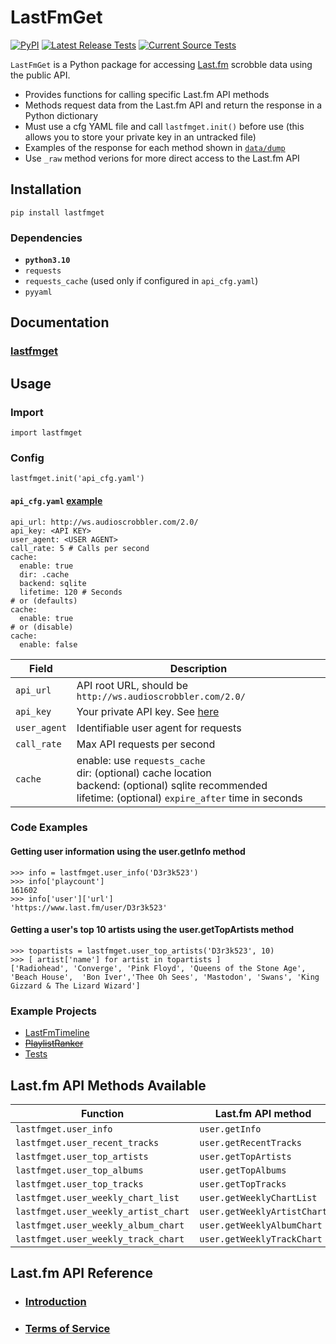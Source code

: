 # LastFmGet

[![PyPI](https://badge.fury.io/py/lastfmget.svg)](https://pypi.org/project/lastfmget)
[![Latest Release Tests](https://github.com/D3r3k23/LastFmGet/actions/workflows/test_release.yaml/badge.svg)](https://github.com/D3r3k23/LastFmGet/actions/workflows/test_release.yaml)
[![Current Source Tests](https://github.com/D3r3k23/LastFmGet/actions/workflows/test_source.yaml/badge.svg)](https://github.com/D3r3k23/LastFmGet/actions/workflows/test_source.yaml)


`LastFmGet` is a Python package for accessing [Last.fm](https://www.last.fm) scrobble data using the public API.

* Provides functions for calling specific Last.fm API methods
* Methods request data from the Last.fm API and return the response in a Python dictionary
* Must use a cfg YAML file and call `lastfmget.init()` before use (this allows you to store your private key in an untracked file)
* Examples of the response for each method shown in [`data/dump`](https://github.com/D3r3k23/LastFmGet/blob/master/data/dump/)
* Use `_raw` method verions for more direct access to the Last.fm API


## Installation
`pip install lastfmget`

### Dependencies
* **`python3.10`**
* `requests`
* `requests_cache` (used only if configured in `api_cfg.yaml`)
* `pyyaml`


## Documentation
### [lastfmget](https://raw.githack.com/D3r3k23/LastFmGet/master/docs/pdoc/lastfmget.html)


## Usage

### Import
`import lastfmget`

### Config
`lastfmget.init('api_cfg.yaml')`

#### `api_cfg.yaml` [example](https://github.com/D3r3k23/LastFmGet/blob/master/data/example_api_cfg.yaml)
```
api_url: http://ws.audioscrobbler.com/2.0/
api_key: <API KEY>
user_agent: <USER AGENT>
call_rate: 5 # Calls per second
cache:
  enable: true
  dir: .cache
  backend: sqlite
  lifetime: 120 # Seconds
# or (defaults)
cache:
  enable: true
# or (disable)
cache:
  enable: false
```

| Field        | Description                                                 |
|--------------|-------------------------------------------------------------|
| `api_url`    | API root URL, should be `http://ws.audioscrobbler.com/2.0/` |
| `api_key`    | Your private API key. See [here](https://www.last.fm/api)   |
| `user_agent` | Identifiable user agent for requests                        |
| `call_rate`  | Max API requests per second                                 |
| `cache`      | enable: use `requests_cache`<br>dir: (optional) cache location<br>backend: (optional) sqlite recommended<br>lifetime: (optional) `expire_after` time in seconds |

### Code Examples

#### Getting user information using the user.getInfo method
```
>>> info = lastfmget.user_info('D3r3k523')
>>> info['playcount']
161602
>>> info['user']['url']
'https://www.last.fm/user/D3r3k523'
```

#### Getting a user's top 10 artists using the user.getTopArtists method
```
>>> topartists = lastfmget.user_top_artists('D3r3k523', 10)
>>> [ artist['name'] for artist in topartists ]
['Radiohead', 'Converge', 'Pink Floyd', 'Queens of the Stone Age', 'Beach House',  'Bon Iver','Thee Oh Sees', 'Mastodon', 'Swans', 'King Gizzard & The Lizard Wizard']
```

### Example Projects
* [LastFmTimeline](https://github.com/D3r3k23/LastFmTimeline)
* [~~PlaylistRanker~~](https://github.com/D3r3k23/PlaylistRanker)
* [Tests](https://github.com/D3r3k23/LastFmGet/blob/master/test/test/tests.py)


## Last.fm API Methods Available
| Function                             | Last.fm API method          |
|--------------------------------------|-----------------------------|
| `lastfmget.user_info`                | `user.getInfo`              |
| `lastfmget.user_recent_tracks`       | `user.getRecentTracks`      |
| `lastfmget.user_top_artists`         | `user.getTopArtists`        |
| `lastfmget.user_top_albums`          | `user.getTopAlbums`         |
| `lastfmget.user_top_tracks`          | `user.getTopTracks`         |
| `lastfmget.user_weekly_chart_list`   | `user.getWeeklyChartList`   |
| `lastfmget.user_weekly_artist_chart` | `user.getWeeklyArtistChart` |
| `lastfmget.user_weekly_album_chart`  | `user.getWeeklyAlbumChart`  |
| `lastfmget.user_weekly_track_chart`  | `user.getWeeklyTrackChart`  |


## Last.fm API Reference
* ### [Introduction](https://www.last.fm/api/intro)
* ### [Terms of Service](https://www.last.fm/api/tos)
